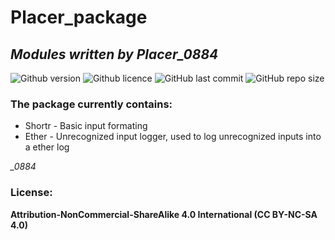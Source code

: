 # Placer_package
## *Modules written by Placer_0884*

![Github version](https://img.shields.io/badge/version-0.1.2-darkgreen?style=flat-square)
![Github licence](https://img.shields.io/badge/licence-CC-important?style=flat-square)
![GitHub last commit](https://img.shields.io/github/last-commit/Placer0884/Placer_package?style=flat-square)
![GitHub repo size](https://img.shields.io/github/repo-size/Placer0884/Placer_package?style=flat-square)


### The package currently contains:
- Shortr    -   Basic input formating
- Ether     -   Unrecognized input logger, used to log unrecognized inputs into a ether log


*_0884*

### License:
**Attribution-NonCommercial-ShareAlike 4.0 International (CC BY-NC-SA 4.0)**
